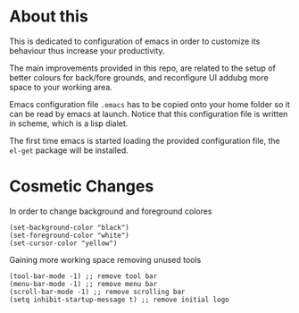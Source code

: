 # About this

This is dedicated to configuration of emacs in order to customize its behaviour thus increase your productivity.

The main improvements provided in this repo, are related to the setup of better colours for back/fore grounds, and reconfigure UI addubg more space to your working area. 

Emacs configuration file `.emacs` has to be copied onto your home folder so it can be read by emacs at launch. Notice that this configuration file is written in scheme, which is a lisp dialet.

The first time emacs is started loading the provided configuration file, the `el-get` package will be installed.

# Cosmetic Changes

In order to change background and foreground colores

```
(set-background-color "black")
(set-foreground-color "white")
(set-cursor-color "yellow")
```

Gaining more working space removing unused tools

```
(tool-bar-mode -1) ;; remove tool bar 
(menu-bar-mode -1) ;; remove menu bar
(scroll-bar-mode -1) ;; remove scrolling bar
(setq inhibit-startup-message t) ;; remove initial logo
```
